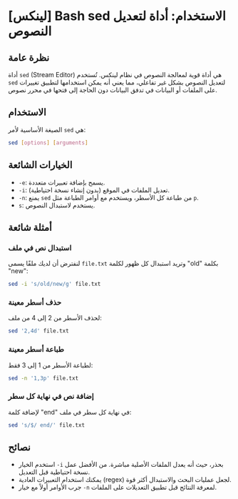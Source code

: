 # [لينكس] Bash sed الاستخدام: أداة لتعديل النصوص

## نظرة عامة
أداة `sed` (Stream Editor) هي أداة قوية لمعالجة النصوص في نظام لينكس. تُستخدم `sed` لتعديل النصوص بشكل غير تفاعلي، مما يعني أنه يمكن استخدامها لتطبيق تغييرات على الملفات أو البيانات في تدفق البيانات دون الحاجة إلى فتحها في محرر نصوص.

## الاستخدام
الصيغة الأساسية لأمر `sed` هي:

```bash
sed [options] [arguments]
```

## الخيارات الشائعة
- `-e`: يسمح بإضافة تعبيرات متعددة.
- `-i`: تعديل الملفات في الموقع (بدون إنشاء نسخة احتياطية).
- `-n`: يمنع `sed` من طباعة كل الأسطر، ويستخدم مع أوامر الطباعة مثل `p`.
- `s`: يستخدم لاستبدال النصوص.

## أمثلة شائعة
### استبدال نص في ملف
لنفترض أن لديك ملفًا يسمى `file.txt` وتريد استبدال كل ظهور لكلمة "old" بكلمة "new":

```bash
sed -i 's/old/new/g' file.txt
```

### حذف أسطر معينة
لحذف الأسطر من 2 إلى 4 من ملف:

```bash
sed '2,4d' file.txt
```

### طباعة أسطر معينة
لطباعة الأسطر من 1 إلى 3 فقط:

```bash
sed -n '1,3p' file.txt
```

### إضافة نص في نهاية كل سطر
لإضافة كلمة "end" في نهاية كل سطر في ملف:

```bash
sed 's/$/ end/' file.txt
```

## نصائح
- استخدم الخيار `-i` بحذر، حيث أنه يعدل الملفات الأصلية مباشرة. من الأفضل عمل نسخة احتياطية قبل التعديل.
- يمكنك استخدام التعبيرات العادية (regex) لجعل عمليات البحث والاستبدال أكثر قوة.
- جرب الأوامر أولاً مع خيار `-n` لمعرفة النتائج قبل تطبيق التعديلات على الملفات.